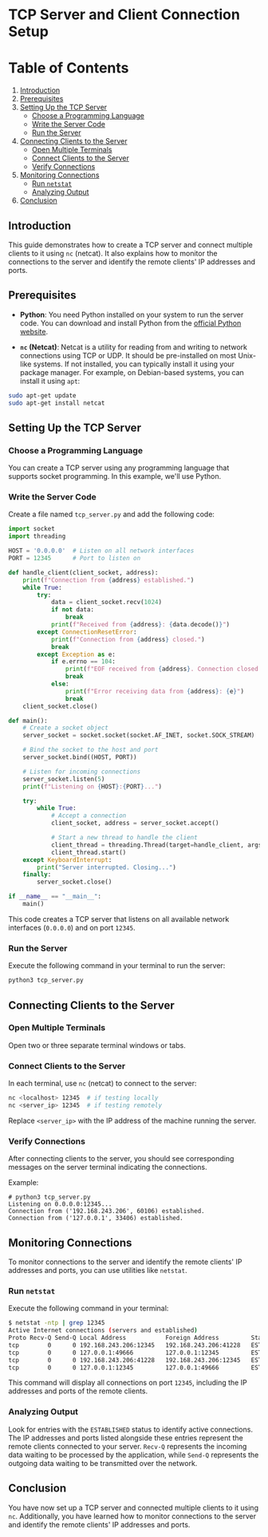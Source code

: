 # TCP Server and Client Connection Setup

# Table of Contents

1. [Introduction](#introduction)
2. [Prerequisites](#prerequisites)
3. [Setting Up the TCP Server](#setting-up-the-tcp-server)
    - [Choose a Programming Language](#choose-a-programming-language)
    - [Write the Server Code](#write-the-server-code)
    - [Run the Server](#3-run-the-server)
4. [Connecting Clients to the Server](#connecting-clients-to-the-server)
    - [Open Multiple Terminals](#open-multiple-terminals)
    - [Connect Clients to the Server](#connect-clients-to-the-server)
    - [Verify Connections](#verify-connections)
5. [Monitoring Connections](#monitoring-connections)
    - [Run `netstat`](#run-netstat)
    - [Analyzing Output](#analyzing-output)
6. [Conclusion](#conclusion)


## Introduction
This guide demonstrates how to create a TCP server and connect multiple clients to it using `nc` (netcat). It also explains how to monitor the connections to the server and identify the remote clients' IP addresses and ports.

## Prerequisites
- **Python**: You need Python installed on your system to run the server code. You can download and install Python from the [official Python website](https://www.python.org/downloads/).

- **`nc` (Netcat)**: Netcat is a utility for reading from and writing to network connections using TCP or UDP. It should be pre-installed on most Unix-like systems. If not installed, you can typically install it using your package manager. For example, on Debian-based systems, you can install it using `apt`:

```sh
sudo apt-get update
sudo apt-get install netcat
```

## Setting Up the TCP Server

### Choose a Programming Language

You can create a TCP server using any programming language that supports socket programming. In this example, we'll use Python.

### Write the Server Code

Create a file named `tcp_server.py` and add the following code:

```python
import socket
import threading

HOST = '0.0.0.0'  # Listen on all network interfaces
PORT = 12345      # Port to listen on

def handle_client(client_socket, address):
    print(f"Connection from {address} established.")
    while True:
        try:
            data = client_socket.recv(1024)
            if not data:
                break
            print(f"Received from {address}: {data.decode()}")
        except ConnectionResetError:
            print(f"Connection from {address} closed.")
            break
        except Exception as e:
            if e.errno == 104:
                print(f"EOF received from {address}. Connection closed.")
                break
            else:
                print(f"Error receiving data from {address}: {e}")
                break
    client_socket.close()

def main():
    # Create a socket object
    server_socket = socket.socket(socket.AF_INET, socket.SOCK_STREAM)

    # Bind the socket to the host and port
    server_socket.bind((HOST, PORT))

    # Listen for incoming connections
    server_socket.listen(5)
    print(f"Listening on {HOST}:{PORT}...")

    try:
        while True:
            # Accept a connection
            client_socket, address = server_socket.accept()

            # Start a new thread to handle the client
            client_thread = threading.Thread(target=handle_client, args=(client_socket, address))
            client_thread.start()
    except KeyboardInterrupt:
        print("Server interrupted. Closing...")
    finally:
        server_socket.close()

if __name__ == "__main__":
    main()
```

This code creates a TCP server that listens on all available network interfaces (`0.0.0.0`) and on port `12345`.

### Run the Server

Execute the following command in your terminal to run the server:

```bash
python3 tcp_server.py
```

## Connecting Clients to the Server

### Open Multiple Terminals

Open two or three separate terminal windows or tabs.

### Connect Clients to the Server

In each terminal, use `nc` (netcat) to connect to the server:

```bash
nc <localhost> 12345  # if testing locally
nc <server_ip> 12345  # if testing remotely
```

Replace `<server_ip>` with the IP address of the machine running the server.

### Verify Connections

After connecting clients to the server, you should see corresponding messages on the server terminal indicating the connections.

Example:
```
# python3 tcp_server.py
Listening on 0.0.0.0:12345...
Connection from ('192.168.243.206', 60106) established.
Connection from ('127.0.0.1', 33406) established.
```

## Monitoring Connections

To monitor connections to the server and identify the remote clients' IP addresses and ports, you can use utilities like `netstat`.

### Run `netstat`

Execute the following command in your terminal:

```bash
$ netstat -ntp | grep 12345
Active Internet connections (servers and established)
Proto Recv-Q Send-Q Local Address           Foreign Address         State
tcp        0      0 192.168.243.206:12345   192.168.243.206:41228   ESTABLISHED 53140/python3
tcp        0      0 127.0.0.1:49666         127.0.0.1:12345         ESTABLISHED 53859/nc
tcp        0      0 192.168.243.206:41228   192.168.243.206:12345   ESTABLISHED -
tcp        0      0 127.0.0.1:12345         127.0.0.1:49666         ESTABLISHED 53140/python3
```

This command will display all connections on port `12345`, including the IP addresses and ports of the remote clients.

### Analyzing Output

Look for entries with the `ESTABLISHED` status to identify active connections. The IP addresses and ports listed alongside these entries represent the remote clients connected to your server. `Recv-Q` represents the incoming data waiting to be processed by the application, while `Send-Q` represents the outgoing data waiting to be transmitted over the network. 

## Conclusion

You have now set up a TCP server and connected multiple clients to it using `nc`. Additionally, you have learned how to monitor connections to the server and identify the remote clients' IP addresses and ports.